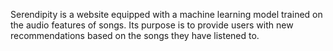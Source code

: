 Serendipity is a website equipped with a machine learning model trained on the audio features of
songs. Its purpose is to provide users with new recommendations based on the songs
they have listened to.
